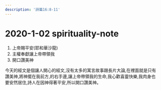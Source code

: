 ```yaml
---
description: '詩篇16:8-11'
---
```


# 2020-1-02 spirituality-note

1. 上帝賜平安\(耶和華沙龍\)
2. 主權奉獻讓上帝帶領我
3. 開口讚美神

今天的經文是個讓人開心的經文,沒有太多的寓言故事跟長片大論,在裡面就是只有讚美神,將神擺在我前方,的右手邊,讓上帝帶領我的生命,我心歡喜靈快樂,我肉身也要安然居住,詩人在因神得著平安,所以開口讚美神。

